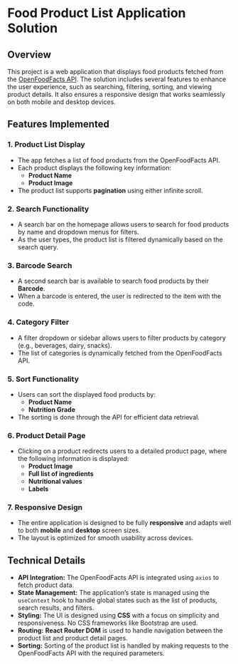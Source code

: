 # Food Product List Application Solution

## Overview
This project is a web application that displays food products fetched from the [OpenFoodFacts API](https://world.openfoodfacts.org/). The solution includes several features to enhance the user experience, such as searching, filtering, sorting, and viewing product details. It also ensures a responsive design that works seamlessly on both mobile and desktop devices.

## Features Implemented

### 1. **Product List Display**
   - The app fetches a list of food products from the OpenFoodFacts API.
   - Each product displays the following key information:
     - **Product Name**
     - **Product Image**
   - The product list supports **pagination** using either infinite scroll.

### 2. **Search Functionality**
   - A search bar on the homepage allows users to search for food products by name and dropdown menus for filters. 
   - As the user types, the product list is filtered dynamically based on the search query.

### 3. **Barcode Search**
   - A second search bar is available to search food products by their **Barcode**.
   - When a barcode is entered, the user is redirected to the item with the code.

### 4. **Category Filter**
   - A filter dropdown or sidebar allows users to filter products by category (e.g., beverages, dairy, snacks).
   - The list of categories is dynamically fetched from the OpenFoodFacts API.

### 5. **Sort Functionality**
   - Users can sort the displayed food products by:
     - **Product Name**
     - **Nutrition Grade**
   - The sorting is done through the API for efficient data retrieval.

### 6. **Product Detail Page**
   - Clicking on a product redirects users to a detailed product page, where the following information is displayed:
     - **Product Image**
     - **Full list of ingredients**
     - **Nutritional values**
     - **Labels** 

### 7. **Responsive Design**
   - The entire application is designed to be fully **responsive** and adapts well to both **mobile** and **desktop** screen sizes.
   - The layout is optimized for smooth usability across devices.

## Technical Details

- **API Integration:** The OpenFoodFacts API is integrated using `axios` to fetch product data.
- **State Management:** The application’s state is managed using the `useContext` hook to handle global states such as the list of products, search results, and filters.
- **Styling:** The UI is designed using **CSS** with a focus on simplicity and responsiveness. No CSS frameworks like Bootstrap are used.
- **Routing:** **React Router DOM** is used to handle navigation between the product list and product detail pages.
- **Sorting:** Sorting of the product list is handled by making requests to the OpenFoodFacts API with the required parameters.

